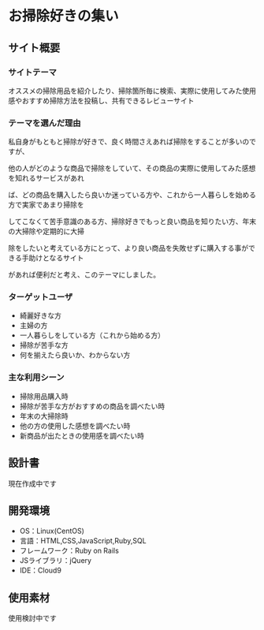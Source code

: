 # お掃除好きの集い

## サイト概要
### サイトテーマ
<p>オススメの掃除用品を紹介したり、掃除箇所毎に検索、実際に使用してみた使用感やおすすめ掃除方法を投稿し、共有できるレビューサイト</p>


### テーマを選んだ理由
<p>私自身がもともと掃除が好きで、良く時間さえあれば掃除をすることが多いのですが、</p>
<p>他の人がどのような商品で掃除をしていて、その商品の実際に使用してみた感想を知れるサービスがあれ</p>
<p>ば、どの商品を購入したら良いか迷っている方や、これから一人暮らしを始める方で実家であまり掃除を</p>
<p>してこなくて苦手意識のある方、掃除好きでもっと良い商品を知りたい方、年末の大掃除や定期的に大掃</p>
<p>除をしたいと考えている方にとって、より良い商品を失敗せずに購入する事ができる手助けとなるサイト</p>
<p>があれば便利だと考え、このテーマにしました。</p>


### ターゲットユーザ
- 綺麗好きな方
- 主婦の方
- 一人暮らしをしている方（これから始める方）
- 掃除が苦手な方
- 何を揃えたら良いか、わからない方


### 主な利用シーン
- 掃除用品購入時
- 掃除が苦手な方がおすすめの商品を調べたい時
- 年末の大掃除時
- 他の方の使用した感想を調べたい時
- 新商品が出たときの使用感を調べたい時


## 設計書
現在作成中です


## 開発環境
- OS：Linux(CentOS)
- 言語：HTML,CSS,JavaScript,Ruby,SQL
- フレームワーク：Ruby on Rails
- JSライブラリ：jQuery
- IDE：Cloud9


## 使用素材
使用検討中です

